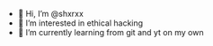 - 👋 Hi, I’m @shxrxx
- 👀 I’m interested in ethical hacking
- 🌱 I’m currently learning from git and yt on my own


<!---
sharonzach/sharonzach is a ✨ special ✨ repository because its `README.md` (this file) appears on your GitHub profile.
You can click the Preview link to take a look at your changes.
--->
